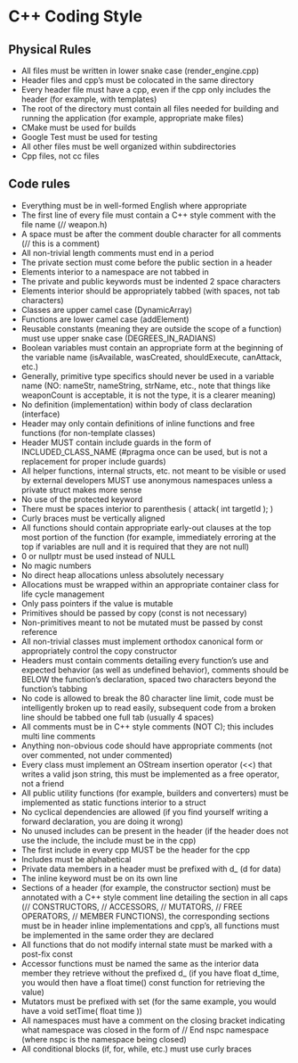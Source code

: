 # C++ Coding Style

## Physical Rules
-   All files must be written in lower snake case (render_engine.cpp)
-   Header files and cpp’s must be colocated in the same directory
-   Every header file must have a cpp, even if the cpp only includes the header (for example, with templates)
-   The root of the directory must contain all files needed for building and running the application (for example, appropriate make files)
-   CMake must be used for builds
-   Google Test must be used for testing
-   All other files must be well organized within subdirectories
-   Cpp files, not cc files

## Code rules
-   Everything must be in well-formed English where appropriate
-   The first line of every file must contain a C++ style comment with the file name (// weapon.h)
-   A space must be after the comment double character for all comments (// this is a comment)
-   All non-trivial length comments must end in a period
-   The private section must come before the public section in a header
-   Elements interior to a namespace are not tabbed in
-   The private and public keywords must be indented 2 space characters
-   Elements interior should be appropriately tabbed (with spaces, not tab characters)
-   Classes are upper camel case (DynamicArray)
-   Functions are lower camel case (addElement)
-   Reusable constants (meaning they are outside the scope of a function) must use upper snake case (DEGREES_IN_RADIANS)
-   Boolean variables must contain an appropriate form at the beginning of the variable name (isAvailable, wasCreated, shouldExecute, canAttack, etc.)
-   Generally, primitive type specifics should never be used in a variable name (NO: nameStr, nameString, strName, etc., note that things like weaponCount is acceptable, it is not the type, it is a clearer meaning)
-   No definition (implementation) within body of class declaration (interface)
-   Header may only contain definitions of inline functions and free functions (for non-template classes)
-   Header MUST contain include guards in the form of INCLUDED_CLASS_NAME (#pragma once can be used, but is not a replacement for proper include guards)
-   All helper functions, internal structs, etc. not meant to be visible or used by external developers MUST use anonymous namespaces unless a private struct makes more sense
-   No use of the protected keyword
-   There must be spaces interior to parenthesis ( attack( int targetId ); )
-   Curly braces must be vertically aligned
-   All functions should contain appropriate early-out clauses at the top most portion of the function (for example, immediately erroring at the top if variables are null and it is required that they are not null)
-   0 or nullptr must be used instead of NULL
-   No magic numbers
-   No direct heap allocations unless absolutely necessary
-   Allocations must be wrapped within an appropriate container class for life cycle management
-   Only pass pointers if the value is mutable
-   Primitives should be passed by copy (const is not necessary)
-   Non-primitives meant to not be mutated must be passed by const reference
-   All non-trivial classes must implement orthodox canonical form or appropriately control the copy constructor
-   Headers must contain comments detailing every function’s use and expected behavior (as well as undefined behavior), comments should be BELOW the function’s declaration, spaced two characters beyond the function’s tabbing
-   No code is allowed to break the 80 character line limit, code must be intelligently broken up to read easily, subsequent code from a broken line should be tabbed one full tab (usually 4 spaces)
-   All comments must be in C++ style comments (NOT C); this includes multi line comments
-   Anything non-obvious code should have appropriate comments (not over commented, not under commented)
-   Every class must implement an OStream insertion operator (<<) that writes a valid json string, this must be implemented as a free operator, not a friend
-   All public utility functions (for example, builders and converters) must be implemented as static functions interior to a struct
-   No cyclical dependencies are allowed (if you find yourself writing a forward declaration, you are doing it wrong)
-   No unused includes can be present in the header (if the header does not use the include, the include must be in the cpp)
-   The first include in every cpp MUST be the header for the cpp
-   Includes must be alphabetical
-   Private data members in a header must be prefixed with d_ (d for data)
-   The inline keyword must be on its own line
-   Sections of a header (for example, the constructor section) must be annotated with a C++ style comment line detailing the section in all caps (// CONSTRUCTORS, // ACCESSORS, // MUTATORS, // FREE OPERATORS, // MEMBER FUNCTIONS), the corresponding sections must be in header inline implementations and cpp’s, all functions must be implemented in the same order they are declared
-   All functions that do not modify internal state must be marked with a post-fix const
-   Accessor functions must be named the same as the interior data member they retrieve without the prefixed d_ (if you have float d_time, you would then have a float time() const function for retrieving the value)
-   Mutators must be prefixed with set (for the same example, you would have a void setTime( float time ))
-   All namespaces must have a comment on the closing bracket indicating what namespace was closed in the form of // End nspc namespace (where nspc is the namespace being closed)
-   All conditional blocks (if, for, while, etc.) must use curly braces
